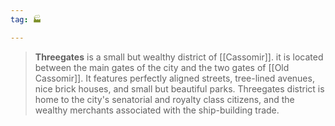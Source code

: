 ```yaml
---
tag: 🏭

---
```

> **Threegates** is a small but wealthy district of [[Cassomir]]. it is located between the main gates of the city and the two gates of [[Old Cassomir]]. It features perfectly aligned streets, tree-lined avenues, nice brick houses, and small but beautiful parks. Threegates district is home to the city's senatorial and royalty class citizens, and the wealthy merchants associated with the ship-building trade.







